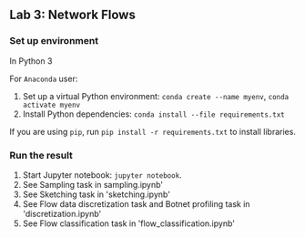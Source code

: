 ## Lab 3: Network Flows

### Set up environment

In Python 3

For `Anaconda` user:
1. Set up a virtual Python environment: `conda create --name myenv`, `conda activate myenv`
2. Install Python dependencies: `conda install --file requirements.txt`

If you are using `pip`, run `pip install -r requirements.txt` to install libraries.

### Run the result
1. Start Jupyter notebook: `jupyter notebook`.
2. See Sampling task in sampling.ipynb'
3. See Sketching task in 'sketching.ipynb'
4. See Flow data discretization task and Botnet profiling task in 'discretization.ipynb'
5. See Flow classification task in 'flow_classification.ipynb'